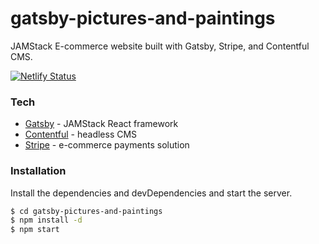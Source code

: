 # gatsby-pictures-and-paintings
JAMStack E-commerce website built with Gatsby, Stripe, and Contentful CMS.

[![Netlify Status](https://api.netlify.com/api/v1/badges/8ca4b458-4f62-45d6-aeb9-8a7ff4626df7/deploy-status)](https://app.netlify.com/sites/pictures-and-paintings/deploys)

### Tech

* [Gatsby] - JAMStack React framework
* [Contentful] - headless CMS
* [Stripe] - e-commerce payments solution

### Installation

Install the dependencies and devDependencies and start the server.

```sh
$ cd gatsby-pictures-and-paintings
$ npm install -d
$ npm start
```

[//]: # (These are reference links used in the body of this note and get stripped out when the markdown processor does its job. There is no need to format nicely because it shouldn't be seen. Thanks SO - http://stackoverflow.com/questions/4823468/store-comments-in-markdown-syntax)

[Gatsby]: <https://www.gatsbyjs.com/>
[Contentful]: <https://www.contentful.com/>
[Stripe]: <https://stripe.com/gb/payments>
